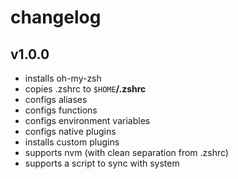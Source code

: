 # changelog

## v1.0.0

* installs oh-my-zsh
* copies .zshrc to `$HOME`**/.zshrc**
* configs aliases
* configs functions
* configs environment variables
* configs native plugins
* installs custom plugins
* supports nvm (with clean separation from .zshrc)
* supports a script to sync with system  